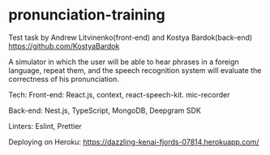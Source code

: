 # pronunciation-training

Test task by Andrew Litvinenko(front-end) and Kostya Bardok(back-end) https://github.com/KostyaBardok

A simulator in which the user will be able to hear phrases in a foreign language, repeat them, and the speech recognition system will evaluate the correctness of his pronunciation.

Tech: 
  Front-end: React.js, context, react-speech-kit. mic-recorder
  
  Back-end: Nest.js, TypeScript, MongoDB, Deepgram SDK
  
Linters: 
  Eslint, Prettier 
  
Deploying on Heroku: https://dazzling-kenai-fjords-07814.herokuapp.com/
